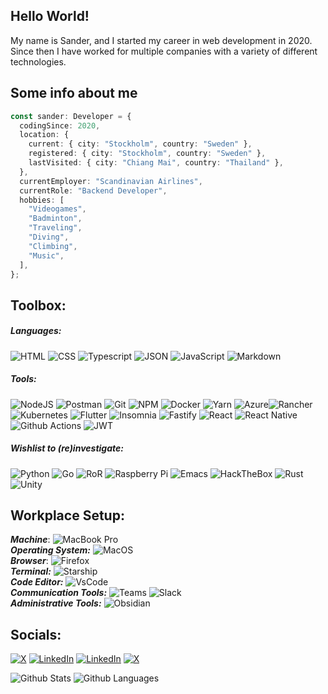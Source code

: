 ## Hello World!

My name is Sander, and I started my career in web development in 2020. Since then I have worked for multiple companies with a variety of different technologies.

## Some info about me

```typescript
const sander: Developer = {
  codingSince: 2020,
  location: {
    current: { city: "Stockholm", country: "Sweden" },
    registered: { city: "Stockholm", country: "Sweden" },
    lastVisited: { city: "Chiang Mai", country: "Thailand" },
  },
  currentEmployer: "Scandinavian Airlines",
  currentRole: "Backend Developer",
  hobbies: [
    "Videogames",
    "Badminton",
    "Traveling",
    "Diving",
    "Climbing",
    "Music",
  ],
};
```

## Toolbox:

##### Languages:

![HTML](https://img.shields.io/badge/HTML5-E34F26?style=for-the-badge&logo=html5&logoColor=white) ![CSS](https://img.shields.io/badge/CSS3-1572B6?style=for-the-badge&logo=css3&logoColor=white) ![Typescript](https://img.shields.io/badge/TypeScript-007ACC?style=for-the-badge&logo=typescript&logoColor=white) ![JSON](https://img.shields.io/badge/json-5E5C5C?style=for-the-badge&logo=json&logoColor=white) ![JavaScript](https://img.shields.io/badge/JavaScript-323330?style=for-the-badge&logo=javascript&logoColor=F7DF1E) ![Markdown](https://img.shields.io/badge/Markdown-000000?style=for-the-badge&logo=markdown&logoColor=white)

##### Tools:

![NodeJS](https://img.shields.io/badge/Node%20js-339933?style=for-the-badge&logo=nodedotjs&logoColor=white) ![Postman](https://img.shields.io/badge/Postman-FF6C37?style=for-the-badge&logo=Postman&logoColor=white) ![Git](https://img.shields.io/badge/GIT-E44C30?style=for-the-badge&logo=git&logoColor=white) ![NPM](https://img.shields.io/badge/npm-CB3837?style=for-the-badge&logo=npm&logoColor=white) ![Docker](https://img.shields.io/badge/Docker-2CA5E0?style=for-the-badge&logo=docker&logoColor=white) ![Yarn](https://img.shields.io/badge/Yarn-2C8EBB?style=for-the-badge&logo=yarn&logoColor=white) ![Azure](https://img.shields.io/badge/Azure_DevOps-0078D7?style=for-the-badge&logo=azure-devops&logoColor=white)![Rancher](https://img.shields.io/badge/Rancher-0075A8?style=for-the-badge&logo=rancher&logoColor=white) ![Kubernetes](https://img.shields.io/badge/kubernetes-326ce5.svg?&style=for-the-badge&logo=kubernetes&logoColor=white) ![Flutter](https://img.shields.io/badge/Flutter-02569B?style=for-the-badge&logo=flutter&logoColor=white) ![Insomnia](https://img.shields.io/badge/Insomnia-5849be?style=for-the-badge&logo=Insomnia&logoColor=white) ![Fastify](https://img.shields.io/badge/fastify-202020?style=for-the-badge&logo=fastify&logoColor=white) ![React](https://img.shields.io/badge/React-20232A?style=for-the-badge&logo=react&logoColor=white) ![React Native](https://img.shields.io/badge/React_Native-20232A?style=for-the-badge&logo=react&logoColor=61DAFB) ![Github Actions](https://img.shields.io/badge/Github%20Actions-282a2e?style=for-the-badge&logo=githubactions&logoColor=367cfe) ![JWT](https://img.shields.io/badge/JWT-000000?style=for-the-badge&logo=JSON%20web%20tokens&logoColor=white)

##### Wishlist to (re)investigate:

![Python](https://img.shields.io/badge/Python-FFD43B?style=for-the-badge&logo=python&logoColor=blue) ![Go](https://img.shields.io/badge/Go-00ADD8?style=for-the-badge&logo=go&logoColor=white) ![RoR](https://img.shields.io/badge/Ruby_on_Rails-CC0000?style=for-the-badge&logo=ruby-on-rails&logoColor=white) ![Raspberry Pi](https://img.shields.io/badge/Raspberry%20Pi-A22846?style=for-the-badge&logo=Raspberry%20Pi&logoColor=white) ![Emacs](https://img.shields.io/badge/Emacs-%237F5AB6.svg?&style=for-the-badge&logo=gnu-emacs&logoColor=white) ![HackTheBox](https://img.shields.io/badge/HackTheBox-111927?style=for-the-badge&logo=Hack%20The%20Box&logoColor=9FEF00) ![Rust](https://img.shields.io/badge/Rust-000000?style=for-the-badge&logo=rust&logoColor=white) ![Unity](https://img.shields.io/badge/Unity-100000?style=for-the-badge&logo=unity&logoColor=white)

## Workplace Setup:

**_Machine_**: ![MacBook Pro](https://img.shields.io/badge/apple%20silicon-333333?style=for-the-badge&logo=apple&logoColor=white)\
**_Operating System:_** ![MacOS](https://img.shields.io/badge/mac%20os-000000?style=for-the-badge&logo=apple&logoColor=white)\
**_Browser_**: ![Firefox](https://img.shields.io/badge/Firefox_Browser-FF7139?style=for-the-badge&logo=Firefox-Browser&logoColor=white)\
**_Terminal:_** ![Starship](https://img.shields.io/badge/starship-DD0B78?style=for-the-badge&logo=starship&logoColor=white)\
**_Code Editor:_** ![VsCode](https://img.shields.io/badge/VSCode-0078D4?style=for-the-badge&logo=visual%20studio%20code&logoColor=white)\
**_Communication Tools:_** ![Teams](https://img.shields.io/badge/Microsoft_Teams-6264A7?style=for-the-badge&logo=microsoft-teams&logoColor=white) ![Slack](https://img.shields.io/badge/Slack-4A154B?style=for-the-badge&logo=slack&logoColor=white)\
**_Administrative Tools:_** ![Obsidian](https://img.shields.io/badge/Obsidian-483699?style=for-the-badge&logo=Obsidian&logoColor=white)

## Socials:

<a href="https://exercism.org/profiles/sano2019" target="_blank"><img alt="X" src="https://img.shields.io/badge/Exercism-009CAB?style=for-the-badge&logo=exercism&logoColor=white" /></a> <a href="https://www.linkedin.com/in/sano2019/" target="_blank"><img alt="LinkedIn" src="https://img.shields.io/badge/LinkedIn-0077B5?style=for-the-badge&logo=linkedin&logoColor=white" /></a> <a href="https://dev.to/sano2019" target="_blank"><img alt="LinkedIn" src="https://img.shields.io/badge/dev.to-0A0A0A?style=for-the-badge&logo=devdotto&logoColor=white" /></a> <a href="https://x.com/sanderiscoding" target="_blank"><img alt="X" src="https://img.shields.io/badge/X-000000?&style=for-the-badge&logo=x&logoColor=white" /></a>

![Github Stats](https://github-readme-stats.vercel.app/api?username=sano2019&count_private=true&show_icons=true&include_all_commits=true)
![Github Languages](https://github-readme-stats.vercel.app/api/top-langs/?username=sano2019&layout=compact&count_private=true")
